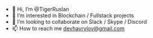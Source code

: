 - 👋 Hi, I’m @TigerRuslan
- 👀 I’m interested in Blockchain / Fullstack projects
- 💞️ I’m looking to collaborate on Slack / Skype / Discord
- 📫 How to reach me devhavrylov@gmail.com

<!---
TigerRuslan/TigerRuslan is a ✨ special ✨ repository because its `README.md` (this file) appears on your GitHub profile.
You can click the Preview link to take a look at your changes.
--->
